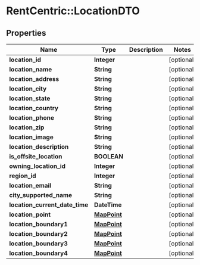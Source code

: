 # RentCentric::LocationDTO

## Properties
Name | Type | Description | Notes
------------ | ------------- | ------------- | -------------
**location_id** | **Integer** |  | [optional] 
**location_name** | **String** |  | [optional] 
**location_address** | **String** |  | [optional] 
**location_city** | **String** |  | [optional] 
**location_state** | **String** |  | [optional] 
**location_country** | **String** |  | [optional] 
**location_phone** | **String** |  | [optional] 
**location_zip** | **String** |  | [optional] 
**location_image** | **String** |  | [optional] 
**location_description** | **String** |  | [optional] 
**is_offsite_location** | **BOOLEAN** |  | [optional] 
**owning_location_id** | **Integer** |  | [optional] 
**region_id** | **Integer** |  | [optional] 
**location_email** | **String** |  | [optional] 
**city_supported_name** | **String** |  | [optional] 
**location_current_date_time** | **DateTime** |  | [optional] 
**location_point** | [**MapPoint**](MapPoint.md) |  | [optional] 
**location_boundary1** | [**MapPoint**](MapPoint.md) |  | [optional] 
**location_boundary2** | [**MapPoint**](MapPoint.md) |  | [optional] 
**location_boundary3** | [**MapPoint**](MapPoint.md) |  | [optional] 
**location_boundary4** | [**MapPoint**](MapPoint.md) |  | [optional] 



